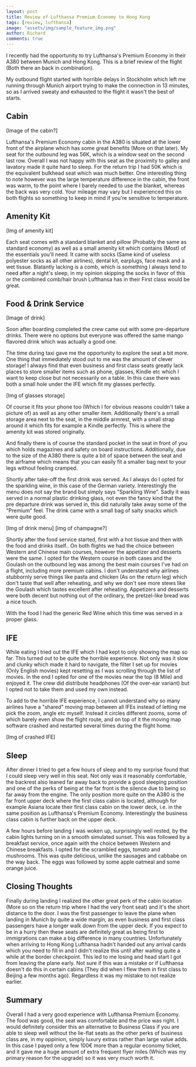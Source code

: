```yaml
---
layout: post
title: Review of Lufthansa Premium Economy to Hong Kong
tags: [review, lufthansa]
image: "assets/img/sample_feature_img.png"
author: Richard
comments: true
---
```


I recently had the opportunity to try Lufthansa's Premium Economy in their A380 between Munich and Hong Kong. This is a brief review of the flight (Both there an back in combination).

My outbound flight started with horrible delays in Stockholm which left me running through Munich airport trying to make the connection in 13 minutes, so as I arrived sweaty and exhausted to the flight it wasn't the best of starts.

## Cabin

[Image of the cabin?]

Lufthansa's Premium Economy cabin in the A380 is situated at the lower front of the airplane which has some great benefits (More on that later). My seat for the outbound leg was 56K, which is a window seat on the second last row. Overall I was not happy with this seat as the proximity to galley and lavatory made it quite hard to sleep. For the return trip I had 50K which is the equivalent bulkhead seat which was much better. One interesting thing to note however was the large temperature difference in the cabin, the front was warm, to the point where I barely needed to use the blanket, whereas the back was very cold. Your mileage may vary but I experienced this on both flights so something to keep in mind if you're sensitive to temperature.

## Amenity Kit

[Img of amenity kit]

Each seat comes with a standard blanket and pillow (Probably the same as standard economy) as well as a small amenity kit which contains (Most) of the essentials you'll need. It came with socks (Same kind of useless polyester socks as all other airlines), dental kit, earplugs, face mask and a wet tissue. Blatantly lacking is a comb, which is something I always tend to need after a night's sleep, in my opinion skipping the socks in favor of this or the combined comb/hair brush Lufthansa has in their First class would be great.

## Food & Drink Service

[Image of drink]

Soon after boarding completed the crew came out with some pre-departure drinks. There were no options but everyone was offered the same mango flavored drink which was actually a good one.

The time during taxi gave me the opportunity to explore the seat a bit more. One thing that immediately stood out to me was the amount of clever storage! I always find that even business and first class seats greatly lack places to store smaller items such as phone, glasses, Kindle etc which I want to keep close but not necessarily on a table. In this case there was both a small hole under the IFE which fit my glasses perfectly.

[Img of glasses storage]

Of course it fits your phone too (Which I for obvious reasons couldn't take a picture of) as well as any other smaller item. Additionally there's a small storage area next to the seat, in the middle armrest, with a small strap around it which fits for example a Kindle perfectly. This is where the amenity kit was stored originally.

And finally there is of course the standard pocket in the seat in front of you which holds magazines and safety on board instructions. Additionally, due to the size of the A380 there is quite a bit of space between the seat and the airframe which means that you can easily fit a smaller bag next to your legs without feeling cramped.

Shortly after take-off the first drink was served. As I always do I opted for the sparkling wine, in this case of the German variety. Interestingly the menu does not say the brand but simply says "Sparkling Wine". Sadly it was served in a normal plastic drinking glass, not even the fancy kind that the pre departure drink was served in, this did naturally take away some of the "Premium" feel. The drink came with a small bag of salty snacks which were quite good.

[Img of drink menu]
[img of champagne?]

Shortly after the food service started, first with a hot tissue and then with the food and drinks itself.. On both flights we had the choice between Western and Chinese main courses, however the appetizer and desserts were the same. I opted for the Western course in both cases and the Goulash on the outbound leg was among the best main courses I've had on a flight, including more premium cabins. I don't understand why airlines stubbornly serve things like pasta and chicken (As on the return leg) which don't taste that well after reheating, and why we don't see more stews like the Goulash which tastes excellent after reheating. Appetizers and desserts were both decent but nothing out of the ordinary, the pretzel-like bread was a nice touch.

With the food I had the generic Red Wine which this time was served in a proper glass.

## IFE 

While eating I tried out the IFE which I had kept to only showing the map so far. This turned out to be quite the horrible experience. Not only was it slow and clunky which made it hard to navigate, the filter I set up for movies (Only English movies) kept resetting as I was scrolling through the list of movies. In the end I opted for one of the movies near the top (8 Mile) and enjoyed it. The crew did distribute headphones (Of the over-ear variant) but I opted not to take them and used my own instead.

To add to the horrible IFE experience, I cannot understand why so many airlines have a "shared" moving map between all IFEs instead of letting me pick the zoom, angle etc myself. Instead it circles different zooms, some of which barely even show the flight route, and on top of it the moving map software crashed and restarted several times during the flight home.

[Img of crashed IFE]

## Sleep

After dinner I tried to get a few hours of sleep and to my surprise found that I could sleep very well in this seat. Not only was it reasonably comfortable, the backrest also leaned far away back to provide a good sleeping position and one of the perks of being at the far front is the silence due to being so far away from the engine. The only position more quite on the A380 is the far front upper deck where the first class cabin is located, although for example Asiana locate their first class cabin on the lower deck, i.e. in the same position as Lufthansa's Premium Economy. Interestingly the business class cabin is further back on the upper deck.

A few hours before landing I was woken up, surprisingly well rested, by the cabin lights turning on in a smooth simulated sunset. This was followed by a breakfast service, once again with the choice between Western and Chinese breakfasts. I opted for the scrambled eggs, tomato and mushrooms. This was quite delicious, unlike the sausages and cabbabe on the way back. The eggs was followed by some apple oatmeal and some orange juice.

## Closing Thoughts

Finally during landing I realized the other great perk of the cabin location (More so on the return trip where I had the very front seat) and it's the short distance to the door. I was the first passenger to leave the plane when landing in Munich by quite a wide margin, as even business and first class passengers have a longer walk down from the upper deck. If you expect to be in a hurry then these seats are definitely great as being first to immigrations can make a big difference in many countries. Unfortunately when arriving to Hong Kong Lufthansa hadn't handed out any arrival cards which you need to fill in and I didn't realize this until after waiting quite a while at the border checkpoint. This led to me losing and head start I got from leaving the plane early. Not sure if this was a mistake or if Lufthansa doesn't do this in certain cabins (They did when I flew them in first class to Beijing a few months ago). Regardless it was my mistake to not realize earlier.

## Summary

Overall I had a very good experience with Lufthansa Premium Economy. The food was good, the seat was comfortable and the price was right. I would definitely consider this an alternative to Business Class if you are able to sleep well without the lie-flat seats as the other perks of business class are, in my oppinion, simply luxury extras rather than large value adds. In this case I payed only a few 100€ more than a regular economy ticket, and it gave me a huge amount of extra frequent flyer miles (Which was my primary reason for the upgrade) so it was very much worth it.
